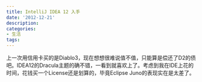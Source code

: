 ```yaml
---
title: IntelliJ IDEA 12 入手
date: '2012-12-21'
description:
categories:
- 生活
tags:
---
```


上一次用信用卡买的是Diablo3，现在想想很难说值不值，只能算是偿还了D2的债吧。IDEA12的Dracula主题的确不错，一看到就喜欢上了。考虑到我在IDE上花的时间，花钱买一个License还是划算的，毕竟Eclipse Juno的表现实在是太差了。
